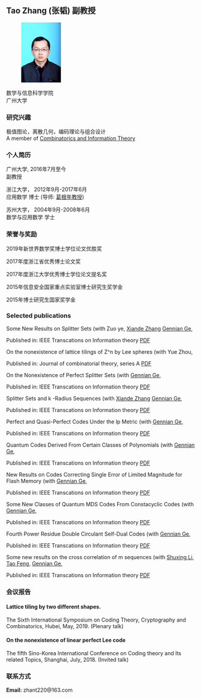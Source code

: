 <meta charset="utf-8">
<meta http-equiv="X-UA-Compatible" content="IE=edge">
<meta name="viewport" content="width=device-width, initial-scale=1">


## Tao Zhang (张韬) 副教授
	
		
  <div class="about">
      <figure class="profile">
      <img src="zhangtao.jpg">
    </figure>
    <p class="description">   
     数学与信息科学学院 <br>
     广州大学
    </p>
   <h3> 研究兴趣</h3>
    <p>
      极值图论，离散几何，编码理论与组合设计<br>
      A member of <a href="http://staff.ustc.edu.cn/~drzhangx/group-chn/default.html" target="_blank">Combinatorics and Information Theory</a>
    </p>
	
<h3>个人简历</h3>
    <p>
    广州大学, 2016年7月至今 <br>
	    副教授
    </p>
	 <p>
    浙江大学， 2012年9月-2017年6月 <br>
	    应用数学 博士 (导师: <a href="http://math.cnu.edu.cn/szdw/qtjs/161049.htm" target="_blank">葛根年教授</a>)
    </p>
    <p>
      苏州大学， 2004年9月-2008年6月<br>
     数学与应用数学 学士
    </p>
    
    
   <h3>荣誉与奖励</h3>
    <p>
   2019年新世界数学奖博士学位论文优胜奖
    </p>
	 <p>
    2017年度浙江省优秀博士论文奖
    </p>
    <p>
      2017年度浙江大学优秀博士学位论文提名奖
    </p>
     <p>
      2015年信息安全国家重点实验室博士研究生奖学金
    </p>
     <p>
     2015年博士研究生国家奖学金
    </p>
    
	
<h3>Selected publications</h3>


<div class="items">      
        <article class="item">   
Some New Results on Splitter Sets
    <span>
      (with  
	    Zuo ye,
	    <a href="http://staff.ustc.edu.cn/~drzhangx/" target="_blank">Xiande Zhang</a>
        <a href="http://math.cnu.edu.cn/szdw/qtjs/161049.htm" target="_blank">Gennian Ge</a>,    
    </span>
  <p>
  <div class="item__primary-actions">
    Published in:  IEEE Transcations on Information theory <span><a href="2020+   Some New Results on Splitter Sets (Online).pdf" target="_blank">PDF</a></span>  
</div>
  </p>
  <p class="item__secondary-actions">
   
  </p>
</article>










<div class="items">      
        <article class="item">   
 On the nonexistence of lattice tilings of Z^n by Lee spheres 
    <span>
      (with  					 
       Yue Zhou</a>,    
    </span>
  <p>
  <div class="item__primary-actions">
    Published in:  Journal of combinatorial theory, series A <span><a href="2019-07 On the nonexistence of lattice tilings of Z^n by Lee spheres (JCTA).pdf" target="_blank">PDF</a></span>  
</div>
  </p>
  <p class="item__secondary-actions">
   
  </p>
</article>









<div class="items">      
        <article class="item">   
 On the Nonexistence of Perfect Splitter Sets 
    <span>
      (with  					 
        <a href="http://math.cnu.edu.cn/szdw/qtjs/161049.htm" target="_blank">Gennian Ge</a>,    
    </span>
  <p>
  <div class="item__primary-actions">
    Published in:  IEEE Transcations on Information theory <span><a href="2018-10 On the Nonexistence of Perfect Splitter Sets (IT).pdf" target="_blank">PDF</a></span>  
</div>
  </p>
  <p class="item__secondary-actions">
   
  </p>
</article>







<div class="items">      
        <article class="item">   
 Splitter Sets and k -Radius Sequences 
    <span>
      (with  
	<a href="http://staff.ustc.edu.cn/~drzhangx/" target="_blank">Xiande Zhang</a>    
        <a href="http://math.cnu.edu.cn/szdw/qtjs/161049.htm" target="_blank">Gennian Ge</a>,    
    </span>
  <p>
  <div class="item__primary-actions">
    Published in:  IEEE Transcations on Information theory <span><a href="2017-12 Splitter Sets and k -Radius Sequences (IT).pdf" target="_blank">PDF</a></span>  
</div>
  </p>
  <p class="item__secondary-actions">
   
  </p>
</article>









<div class="items">      
        <article class="item">   
  Perfect and Quasi-Perfect Codes Under the lp Metric  
    <span>
      (with  					 
        <a href="http://math.cnu.edu.cn/szdw/qtjs/161049.htm" target="_blank">Gennian Ge</a>,    
    </span>
  <p>
  <div class="item__primary-actions">
    Published in:  IEEE Transcations on Information theory <span><a href="2017-07 Perfect and Quasi-Perfect Codes Under the lp Metric (IT).pdf" target="_blank">PDF</a></span>  
</div>
  </p>
  <p class="item__secondary-actions">
   
  </p>
</article>









<div class="items">      
        <article class="item">   
 Quantum Codes Derived From Certain Classes of Polynomials  
    <span>
      (with  					 
        <a href="http://math.cnu.edu.cn/szdw/qtjs/161049.htm" target="_blank">Gennian Ge</a>,    
    </span>
  <p>
  <div class="item__primary-actions">
    Published in:  IEEE Transcations on Information theory <span><a href="2016-11 Quantum Codes Derived From Certain Classes of Polynomials (IT).pdf" target="_blank">PDF</a></span>  
</div>
  </p>
  <p class="item__secondary-actions">
   
  </p>
</article>





<div class="items">      
        <article class="item">   
New Results on Codes Correcting Single Error of Limited Magnitude for Flash Memory  
    <span>
      (with  					 
        <a href="http://math.cnu.edu.cn/szdw/qtjs/161049.htm" target="_blank">Gennian Ge</a>,    
    </span>
  <p>
  <div class="item__primary-actions">
    Published in:  IEEE Transcations on Information theory <span><a href="2016-08 New Results on Codes Correcting Single Error of Limited Magnitude for Flash Memory (IT).pdf" target="_blank">PDF</a></span>  
</div>
  </p>
  <p class="item__secondary-actions">
   
  </p>
</article>




<div class="items">      
        <article class="item">   
Some New Classes of Quantum MDS Codes From Constacyclic Codes  
    <span>
      (with  					 
        <a href="http://math.cnu.edu.cn/szdw/qtjs/161049.htm" target="_blank">Gennian Ge</a>,    
    </span>
  <p>
  <div class="item__primary-actions">
    Published in:  IEEE Transcations on Information theory <span><a href="2015-09 Some New Classes of Quantum MDS Codes From Constacyclic Codes (IT).pdf" target="_blank">PDF</a></span>  
</div>
  </p>
  <p class="item__secondary-actions">
   
  </p>
</article>



<div class="items">      
        <article class="item">   
 Fourth Power Residue Double Circulant Self-Dual Codes 
    <span>
      (with  					 
        <a href="http://math.cnu.edu.cn/szdw/qtjs/161049.htm" target="_blank">Gennian Ge</a>,    
    </span>
  <p>
  <div class="item__primary-actions">
    Published in:  IEEE Transcations on Information theory <span><a href="2015-08 Fourth Power Residue Double Circulant Self-Dual Codes (IT).pdf" target="_blank">PDF</a></span>  
</div>
  </p>
  <p class="item__secondary-actions">
   
  </p>
</article>





 <div class="items">      
        <article class="item">   
  Some new results on the cross correlation of m sequences
    <span>
      (with  
        <a href="https://www.researchgate.net/profile/Shuxing_Li4" target="_blank">Shuxing Li</a>,
        <a href="https://person.zju.edu.cn/tfeng" target="_blank">Tao Feng</a>,
        <a href="http://math.cnu.edu.cn/szdw/qtjs/161049.htm" target="_blank">Gennian Ge</a>,    
    </span>
  <p>
  <div class="item__primary-actions">
  Published in:  IEEE Transcations on Information theory   <span><a href="2014-05 some new results on the cross correlation of m sequences (IT).pdf" target="_blank">PDF</a></span>  
</div>
  </p>
  <p class="item__secondary-actions">
   

  </p>
</article>



<h3>会议报告</h3>
<h4>Lattice tiling by two different shapes.</h4>
 <p>The Sixth International Symposium on Coding Theory, Cryptography and Combinatorics, Hubei, May, 2019. (Plenary talk)</p>
 
 <h4>On the nonexistence of linear perfect Lee code</h4>
 <p>The fifth Sino-Korea International Conference on Coding theory and Its related Topics, Shanghai, July, 2018. (Invited talk) </p>
 
 
<h3>联系方式</h3>
    <p>
      <strong>Email:</strong> zhant220@163.com<br>
      
